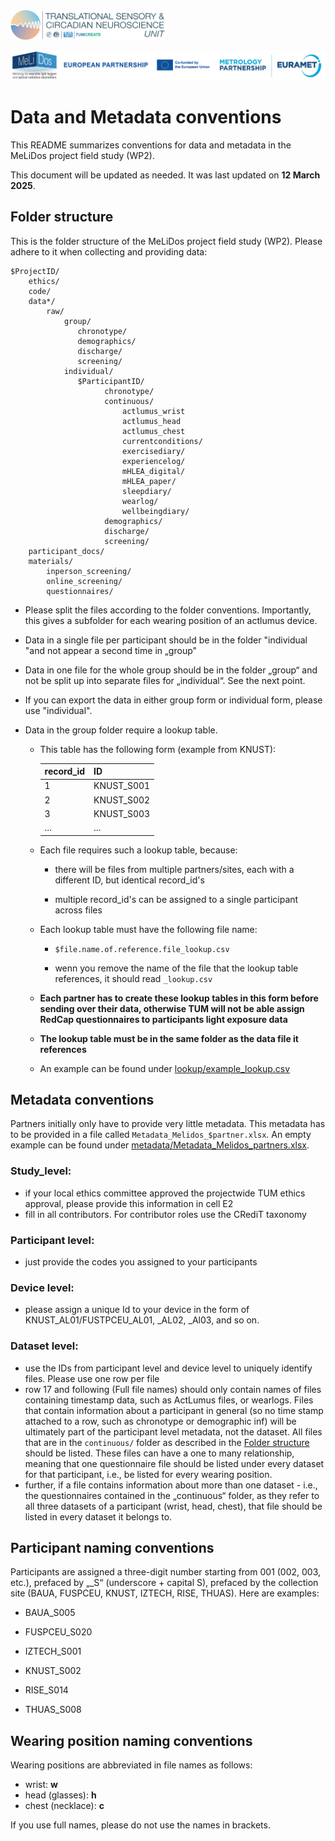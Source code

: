 <img src="images/logo_with_text-01.png" width="250">

![](images/logo_banner.png)

# Data and Metadata conventions

This README summarizes conventions for data and metadata in the MeLiDos project field study (WP2).

This document will be updated as needed. It was last updated on **12 March 2025**.

## Folder structure

This is the folder structure of the MeLiDos project field study (WP2). Please adhere to it when collecting and providing data:

```         
$ProjectID/
    ethics/
    code/         
    data*/
        raw/
            group/
               chronotype/
               demographics/
               discharge/
               screening/
            individual/
               $ParticipantID/
                     chronotype/
                     continuous/
                         actlumus_wrist
                         actlumus_head
                         actlumus_chest
                         currentconditions/
                         exercisediary/
                         experiencelog/
                         mHLEA_digital/
                         mHLEA_paper/
                         sleepdiary/
                         wearlog/
                         wellbeingdiary/
                     demographics/
                     discharge/
                     screening/
    participant_docs/
    materials/
        inperson_screening/
        online_screening/
        questionnaires/
```

-   Please split the files according to the folder conventions. Importantly, this gives a subfolder for each wearing position of an actlumus device.

-   Data in a single file per participant should be in the folder "individual "and not appear a second time in „group"

-   Data in one file for the whole group should be in the folder „group“ and not be split up into separate files for „individual“. See the next point.

-   If you can export the data in either group form or individual form, please use "individual".

-   Data in the group folder require a lookup table.

    -   This table has the following form (example from KNUST):

        | record_id | ID         |
        |-----------|------------|
        | 1         | KNUST_S001 |
        | 2         | KNUST_S002 |
        | 3         | KNUST_S003 |
        | ...       | ...        |

    -   Each file requires such a lookup table, because:

        -   there will be files from multiple partners/sites, each with a different ID, but identical record_id's

        -   multiple record_id's can be assigned to a single participant across files

    -   Each lookup table must have the following file name:

        -   `$file.name.of.reference.file_lookup.csv`

        -   wenn you remove the name of the file that the lookup table references, it should read `_lookup.csv`

    -   **Each partner has to create these lookup tables in this form before sending over their data, otherwise TUM will not be able assign RedCap questionnaires to participants light exposure data**
    
    -  **The lookup table must be in the same folder as the data file it references**
    
    -  An example can be found under [lookup/example_lookup.csv](https://raw.githubusercontent.com/MeLiDosProject/Data_Metadata_Conventions/main/lookup/example_lookup.csv)

## Metadata conventions

Partners initially only have to provide very little metadata. This metadata has to be provided in a file called `Metadata_Melidos_$partner.xlsx`. An empty example can be found under [metadata/Metadata_Melidos_partners.xlsx](https://raw.githubusercontent.com/MeLiDosProject/Data_Metadata_Conventions/main/metadata/Metadata_Melidos_partners.xlsx).

### Study_level:

- if your local ethics committee approved the projectwide TUM ethics approval, please provide this information in cell E2
- fill in all contributors. For contributor roles use the CRediT taxonomy

### Participant level:

- just provide the codes you assigned to your participants

### Device level:

- please assign a unique Id to your device in the form of KNUST_AL01/FUSTPCEU_AL01, _AL02, _Al03, and so on.

### Dataset level:

- use the IDs from participant level and device level to uniquely identify files. Please use one row per file
- row 17 and following (Full file names) should only contain names of files containing timestamp data, such as ActLumus files, or wearlogs. Files that contain information about a participant in general (so no time stamp attached to a row, such as chronotype or demographic inf) will be ultimately part of the participant level metadata, not the dataset. All files that are in the `continuous/` folder as described in the [Folder structure](#folder-structure) should be listed. These files can have a one to many relationship, meaning that one questionnaire file should be listed under every dataset for that participant, i.e., be listed for every wearing position.
- further, if a file contains information about more than one dataset - i.e., the questionnaires contained in the „continuous“ folder, as they refer to all three datasets of a participant (wrist, head, chest), that file should be listed in every dataset it belongs to.

## Participant naming conventions

Participants are assigned a three-digit number starting from 001 (002, 003, etc.), prefaced by „\_S“ (underscore + capital S), prefaced by the collection site (BAUA, FUSPCEU, KNUST, IZTECH, RISE, THUAS). Here are examples:

-   BAUA_S005

-   FUSPCEU_S020

-   IZTECH_S001

-   KNUST_S002

-   RISE_S014

-   THUAS_S008

## Wearing position naming conventions

Wearing positions are abbreviated in file names as follows:

-   wrist: **w**
-   head (glasses): **h**
-   chest (necklace): **c**

If you use full names, please do not use the names in brackets.
